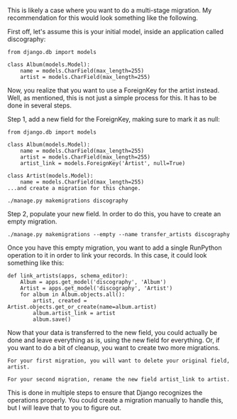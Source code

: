 This is likely a case where you want to do a multi-stage migration. My recommendation for this would look something like the following.

First off, let's assume this is your initial model, inside an application called discography:
```shell
from django.db import models

class Album(models.Model):
    name = models.CharField(max_length=255)
    artist = models.CharField(max_length=255)
```

Now, you realize that you want to use a ForeignKey for the artist instead. Well, as mentioned, this is not just a simple process for this. It has to be done in several steps.

Step 1, add a new field for the ForeignKey, making sure to mark it as null:
```shell
from django.db import models

class Album(models.Model):
    name = models.CharField(max_length=255)
    artist = models.CharField(max_length=255)
    artist_link = models.ForeignKey('Artist', null=True)

class Artist(models.Model):
    name = models.CharField(max_length=255)
...and create a migration for this change.

./manage.py makemigrations discography
```

Step 2, populate your new field. In order to do this, you have to create an empty migration.
```shell
./manage.py makemigrations --empty --name transfer_artists discography
```

Once you have this empty migration, you want to add a single RunPython operation to it in order to link your records. In this case, it could look something like this:

```shell
def link_artists(apps, schema_editor):
    Album = apps.get_model('discography', 'Album')
    Artist = apps.get_model('discography', 'Artist')
    for album in Album.objects.all():
        artist, created = Artist.objects.get_or_create(name=album.artist)
        album.artist_link = artist
        album.save()
```

Now that your data is transferred to the new field, you could actually be done and leave everything as is, using the new field for everything. Or, if you want to do a bit of cleanup, you want to create two more migrations.
```text
For your first migration, you will want to delete your original field, artist. 
```

```text
For your second migration, rename the new field artist_link to artist.
```


This is done in multiple steps to ensure that Django recognizes the operations properly. You could create a migration manually to handle this, but I will leave that to you to figure out.